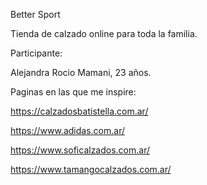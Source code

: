 Better Sport 

Tienda de calzado online para toda la familia.


Participante:

Alejandra Rocio Mamani, 23 años.


Paginas en las que me inspire:

https://calzadosbatistella.com.ar/

https://www.adidas.com.ar/

https://www.soficalzados.com.ar/

https://www.tamangocalzados.com.ar/

